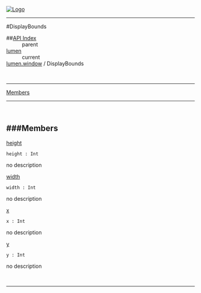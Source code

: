 
[![Logo](../../../images/logo.png)](../../../index.html)

---

#DisplayBounds


##[API Index](../../../api/index.html#lumen.window)   
&emsp;&emsp;&emsp;parent    
[lumen](../)     
&emsp;&emsp;&emsp;current    
[lumen.window](./) / DisplayBounds

<br/>

---


[Members](#Members)   


---

&nbsp;   

<a class="lift" name="Members" ></a>
###Members   
---
<a class="lift" name="height" href="#height">height</a>



`height : Int`

<span class="small_desc_flat"> no description </span>   

<a class="lift" name="width" href="#width">width</a>



`width : Int`

<span class="small_desc_flat"> no description </span>   

<a class="lift" name="x" href="#x">x</a>



`x : Int`

<span class="small_desc_flat"> no description </span>   

<a class="lift" name="y" href="#y">y</a>



`y : Int`

<span class="small_desc_flat"> no description </span>   



&nbsp;
&nbsp;
&nbsp;

---  


&nbsp;   
&nbsp;   